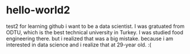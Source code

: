 # hello-world2
test2 for learning github 
i want to be a data scientist. I was gratuated from ODTU, which is the best technical university in Turkey. I was studied food engineering there. but i realized that was a big mistake. because i am interested in data science and i realize that at 29-year old. :(
